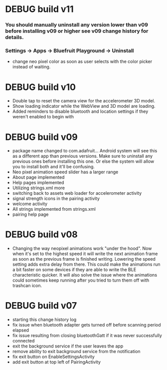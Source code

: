 # DEBUG build v11
### You should manually uninstall any version lower than v09 before installing v09 or higher see v09 change history for details. 
### Settings -> Apps -> Bluefruit Playground -> Uninstall
- change neo pixel color as soon as user selects with the color picker instead of waiting.


# DEBUG build v10
- Double tap to reset the camera view for the accelerometer 3D model.
- Show loading indicator while the WebView and 3D model are loading.
- Added reminders to disable bluetooth and location settings if they weren't enabled to begin with
 
# DEBUG build v09
- package name changed to com.adafruit... Android system will see this as a different app than previous versions. Make sure to uninstall any previous ones before installing this one. Or else the system will allow you to install both and it'll be confusing.
- Neo pixel animation speed slider has a larger range
- About page implemented
- Help pages implemented
- Utilizing strings.xml more
- switching back to assets web loader for accelerometer activity
- signal strength icons in the pairing activity
- welcome activity
- All strings implemented from strings.xml
- pairing help page

# DEBUG build v08
- Changing the way neopixel animations work "under the hood". Now when it's set to the highest speed it will write the next animation frame as soon as the previous frame is finished writing. Lowering the speed setting adds extra delay from there. This could make the animations run a bit faster on some devices if they are able to write the BLE characteristic quicker. It will also solve the issue where the animations could sometimes keep running after you tried to turn them off with trashcan icon.


# DEBUG build v07
- starting this change history log
- fix issue when bluetooth adapter gets turned off before scanning period elapsed
- fix issue resulting from closing bluetoothGatt if it was never successfully connected
- exit the background service if the user leaves the app
- remove ability to exit background service from the notification
- fix exit button on EnableSettingsActivity
- add exit button at top left of PairingActivity
